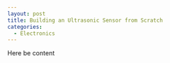 ```yaml
---
layout: post
title: Building an Ultrasonic Sensor from Scratch
categories:
  - Electronics
---
```


Here be content
